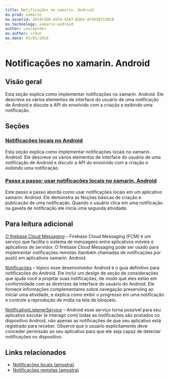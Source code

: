 ```yaml
---
title: Notificações no xamarin. Android
ms.prod: xamarin
ms.assetid: 2E54F1D0-45F4-43A7-B3A3-4F483B7150CB
ms.technology: xamarin-android
author: conceptdev
ms.author: crdun
ms.date: 03/01/2018
---
```


# <a name="notifications-in-xamarinandroid"></a>Notificações no xamarin. Android


## <a name="overview"></a>Visão geral

Esta seção explica como implementar notificações no xamarin. Android. Ele descreve os vários elementos de interface do usuário de uma notificação de Android e discute a API do envolvido com a criação e exibindo uma notificação.


## <a name="sections"></a>Seções

### <a name="local-notifications-in-androidlocal-notificationsmd"></a>[Notificações locais no Android](local-notifications.md)

Esta seção explica como implementar notificações locais no xamarin. Android. Ele descreve os vários elementos de interface do usuário de uma notificação de Android e discutir a API do envolvido com a criação e exibindo uma notificação. 

### <a name="walkthrough---using-local-notifications-in-xamarinandroidlocal-notifications-walkthroughmd"></a>[Passo a passo: usar notificações locais no xamarin. Android](local-notifications-walkthrough.md)  
 
Este passo a passo aborda como usar notificações locais em um aplicativo xamarin. Android. Ele demonstra as Noções básicas de criação e publicação de uma notificação. Quando o usuário clica em uma notificação na gaveta de notificação ele inicia uma segunda atividade. 


## <a name="for-further-reading"></a>Para leitura adicional

[O firebase Cloud Messaging](~/android/data-cloud/google-messaging/firebase-cloud-messaging.md) &ndash; Firebase Cloud Messaging (FCM) é um serviço que facilita o sistema de mensagens entre aplicativos móveis e aplicativos de servidor. O firebase Cloud Messaging pode ser usado para implementar notificações remotas (também chamadas de notificações por push) em aplicativos xamarin. Android.

[Notificações](https://developer.android.com/guide/topics/ui/notifiers/notifications.html) &ndash; tópico esse desenvolvedor Android é o guia definitivo para notificações do Android. Ele inclui um design de seção de considerações que ajuda você a projetar suas notificações, de modo que eles estão em conformidade com as diretrizes da interface do usuário do Android. Ele fornece informações complementares sobre navegação preserviing ao iniciar uma atividade, e explica como exibir o progresso em uma notificação e controle a reprodução de mídia na tela de bloqueio. 

[NotificationListenerService](https://developer.xamarin.com/api/type/Android.Service.Notification.NotificationListenerService/) &ndash; Android esse serviço torna possível para seu aplicativo escutar (e interagir com) todas as notificações são postados no dispositivo Android, não apenas as notificações de que seu aplicativo está registrado para receber. Observe que o usuário explicitamente deve conceder permissão ao seu aplicativo para que ele seja capaz de detectar notificações no dispositivo.





## <a name="related-links"></a>Links relacionados

- [Notificações locais (amostra)](https://developer.xamarin.com/samples/monodroid/LocalNotifications/)
- [Notificações remotas (amostra)](https://developer.xamarin.com/samples/monodroid/RemoteNotifications/)

